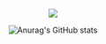 <p align="center">
  <img src="https://raw.githubusercontent.com/leopiccionia/programmicons/c859435eb1ffc200cecbfa0b27cda1e42479f64c/src/csharp.svg">
  <br>
</p>
<div align="center">

![Anurag's GitHub stats](https://github-readme-stats.vercel.app/api?username=ignStonechat&show_icons=true&theme=radical)

</div>
